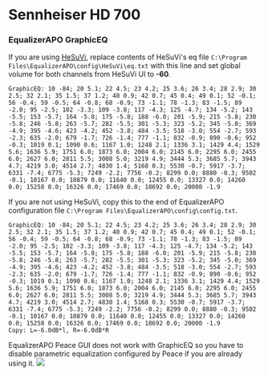 # Sennheiser HD 700
### EqualizerAPO GraphicEQ
If you are using [HeSuVi](https://sourceforge.net/projects/hesuvi/), replace contents of HeSuVi's eq file `C:\Program Files\EqualizerAPO\config\HeSuVi\eq.txt` with this line and set global volume for both channels from HeSuVi UI to **-60**.
```
GraphicEQ: 10 -84; 20 5.1; 22 4.5; 23 4.2; 25 3.6; 26 3.4; 28 2.9; 30 2.5; 32 2.1; 35 1.5; 37 1.2; 40 0.9; 42 0.7; 45 0.4; 49 0.1; 52 -0.1; 56 -0.4; 59 -0.5; 64 -0.8; 68 -0.9; 73 -1.1; 78 -1.3; 83 -1.5; 89 -2.0; 95 -2.5; 102 -3.3; 109 -3.8; 117 -4.3; 125 -4.7; 134 -5.2; 143 -5.5; 153 -5.7; 164 -5.8; 175 -5.8; 188 -6.0; 201 -5.9; 215 -5.8; 230 -5.8; 246 -5.8; 263 -5.7; 282 -5.5; 301 -5.3; 323 -5.2; 345 -5.0; 369 -4.9; 395 -4.6; 423 -4.2; 452 -3.8; 484 -3.5; 518 -3.0; 554 -2.7; 593 -2.3; 635 -2.0; 679 -1.7; 726 -1.4; 777 -1.1; 832 -0.9; 890 -0.6; 952 -0.3; 1019 0.1; 1090 0.6; 1167 1.0; 1248 2.1; 1336 3.1; 1429 4.4; 1529 5.6; 1636 5.9; 1751 6.0; 1873 6.0; 2004 6.0; 2145 6.0; 2295 6.0; 2455 6.0; 2627 6.0; 2811 5.5; 3008 5.0; 3219 4.9; 3444 5.3; 3685 5.7; 3943 4.7; 4219 3.0; 4514 2.7; 4830 1.4; 5168 0.3; 5530 -0.7; 5917 -3.7; 6331 -7.4; 6775 -5.3; 7249 -2.2; 7756 -0.2; 8299 0.0; 8880 -0.3; 9502 -0.1; 10167 0.0; 10879 0.0; 11640 0.0; 12455 0.0; 13327 0.0; 14260 0.0; 15258 0.0; 16326 0.0; 17469 0.0; 18692 0.0; 20000 -1.9
```
If you are not using HeSuVi, copy this to the end of EqualizerAPO configuration file `C:\Program Files\EqualizerAPO\config\config.txt`.
```
GraphicEQ: 10 -84; 20 5.1; 22 4.5; 23 4.2; 25 3.6; 26 3.4; 28 2.9; 30 2.5; 32 2.1; 35 1.5; 37 1.2; 40 0.9; 42 0.7; 45 0.4; 49 0.1; 52 -0.1; 56 -0.4; 59 -0.5; 64 -0.8; 68 -0.9; 73 -1.1; 78 -1.3; 83 -1.5; 89 -2.0; 95 -2.5; 102 -3.3; 109 -3.8; 117 -4.3; 125 -4.7; 134 -5.2; 143 -5.5; 153 -5.7; 164 -5.8; 175 -5.8; 188 -6.0; 201 -5.9; 215 -5.8; 230 -5.8; 246 -5.8; 263 -5.7; 282 -5.5; 301 -5.3; 323 -5.2; 345 -5.0; 369 -4.9; 395 -4.6; 423 -4.2; 452 -3.8; 484 -3.5; 518 -3.0; 554 -2.7; 593 -2.3; 635 -2.0; 679 -1.7; 726 -1.4; 777 -1.1; 832 -0.9; 890 -0.6; 952 -0.3; 1019 0.1; 1090 0.6; 1167 1.0; 1248 2.1; 1336 3.1; 1429 4.4; 1529 5.6; 1636 5.9; 1751 6.0; 1873 6.0; 2004 6.0; 2145 6.0; 2295 6.0; 2455 6.0; 2627 6.0; 2811 5.5; 3008 5.0; 3219 4.9; 3444 5.3; 3685 5.7; 3943 4.7; 4219 3.0; 4514 2.7; 4830 1.4; 5168 0.3; 5530 -0.7; 5917 -3.7; 6331 -7.4; 6775 -5.3; 7249 -2.2; 7756 -0.2; 8299 0.0; 8880 -0.3; 9502 -0.1; 10167 0.0; 10879 0.0; 11640 0.0; 12455 0.0; 13327 0.0; 14260 0.0; 15258 0.0; 16326 0.0; 17469 0.0; 18692 0.0; 20000 -1.9
Copy: L=-6.0dB*l, R=-6.0dB*R
```
EqualizerAPO Peace GUI does not work with GraphicEQ so you have to disable parametric equalization configured by Peace if you are already using it.
![](https://raw.githubusercontent.com/jaakkopasanen/AutoEq/master/results/Headphone.com/innerfidelity/onear/Sennheiser%20HD%20700/Sennheiser%20HD%20700.png)
